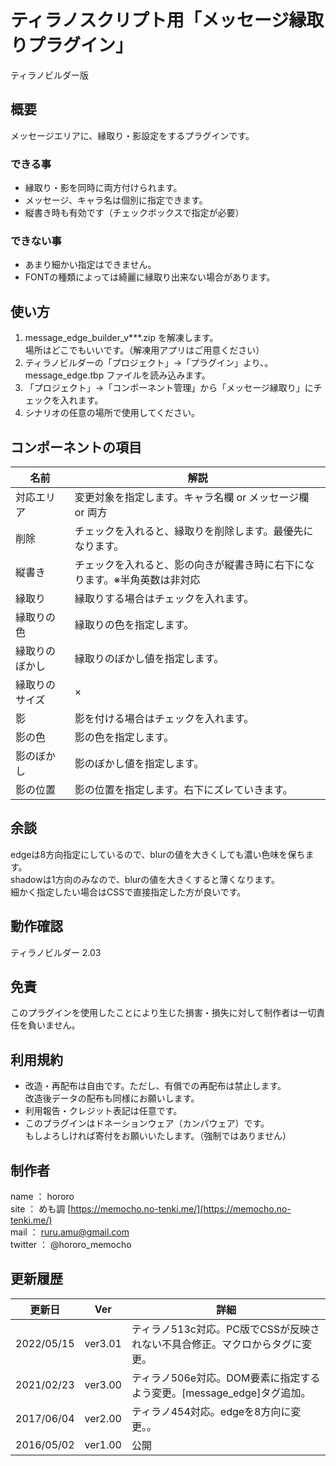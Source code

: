# ティラノスクリプト用「メッセージ縁取りプラグイン」

ティラノビルダー版

## 概要

メッセージエリアに、縁取り・影設定をするプラグインです。
　
### できる事

- 縁取り・影を同時に両方付けられます。
- メッセージ、キャラ名は個別に指定できます。
- 縦書き時も有効です（チェックボックスで指定が必要）

### できない事

- あまり細かい指定はできません。
- FONTの種類によっては綺麗に縁取り出来ない場合があります。


## 使い方

1. message_edge_builder_v***.zip を解凍します。  
   場所はどこでもいいです。（解凍用アプリはご用意ください）
2. ティラノビルダーの「プロジェクト」→「プラグイン」より、。  
   message_edge.tbp ファイルを読み込みます。
3. 「プロジェクト」→「コンポーネント管理」から「メッセージ縁取り」にチェックを入れます。
4. シナリオの任意の場所で使用してください。


## コンポーネントの項目

| 名前           | 解説 |
|----------------|----  |
| 対応エリア     | 変更対象を指定します。キャラ名欄 or メッセージ欄 or 両方 |
| 削除           | チェックを入れると、縁取りを削除します。最優先になります。 |
| 縦書き         | チェックを入れると、影の向きが縦書き時に右下になります。※半角英数は非対応 |
| 縁取り         | 縁取りする場合はチェックを入れます。 |
| 縁取りの色     | 縁取りの色を指定します。 |
| 縁取りのぼかし | 縁取りのぼかし値を指定します。 |
| 縁取りのサイズ | × | 縁取りのサイズを指定します。1<br>※数値を大きくし過ぎると綺麗になりません。 |
| 影             | 影を付ける場合はチェックを入れます。 |
| 影の色         | 影の色を指定します。 |
| 影のぼかし     |  影のぼかし値を指定します。 |
| 影の位置       | 影の位置を指定します。右下にズレていきます。 |


## 余談

edgeは8方向指定にしているので、blurの値を大きくしても濃い色味を保ちます。  
shadowは1方向のみなので、blurの値を大きくすると薄くなります。  
細かく指定したい場合はCSSで直接指定した方が良いです。  


## 動作確認

ティラノビルダー 2.03


## 免責

このプラグインを使用したことにより生じた損害・損失に対して制作者は一切責任を負いません。


## 利用規約

 - 改造・再配布は自由です。ただし、有償での再配布は禁止します。  
 改造後データの配布も同様にお願いします。
 - 利用報告・クレジット表記は任意です。
 - このプラグインはドネーションウェア（カンパウェア）です。  
 もしよろしければ寄付をお願いいたします。（強制ではありません）


## 制作者

name    ： hororo  
site    ： めも調 [https://memocho.no-tenki.me/](https://memocho.no-tenki.me/)  
mail    ： ruru.amu@gmail.com  
twitter ： @hororo_memocho  


## 更新履歴

| 更新日     | Ver     | 詳細 |
|------------|---------|------|
| 2022/05/15 | ver3.01 | ティラノ513c対応。PC版でCSSが反映されない不具合修正。マクロからタグに変更。
| 2021/02/23 | ver3.00 | ティラノ506e対応。DOM要素に指定するよう変更。[message_edge]タグ追加。
| 2017/06/04 | ver2.00 | ティラノ454対応。edgeを8方向に変更。。
| 2016/05/02 | ver1.00 | 公開
